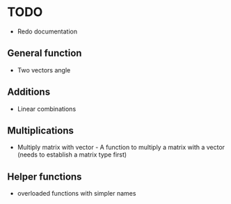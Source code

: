 # TODO

- Redo documentation

## General function

- Two vectors angle

## Additions

- Linear combinations 

## Multiplications

- Multiply matrix with vector - A function to multiply a matrix with a vector (needs to establish a matrix type first)

## Helper functions

- overloaded functions with simpler names